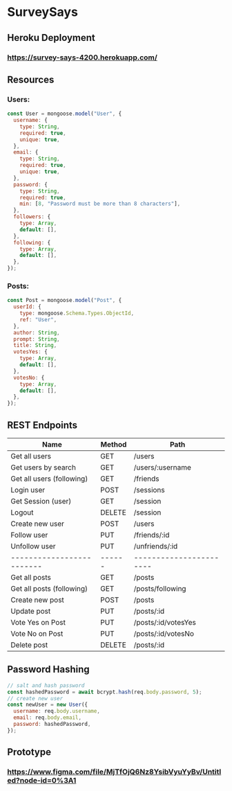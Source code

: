 # SurveySays

## Heroku Deployment

### https://survey-says-4200.herokuapp.com/

## Resources

### Users:

```js
const User = mongoose.model("User", {
  username: {
    type: String,
    required: true,
    unique: true,
  },
  email: {
    type: String,
    required: true,
    unique: true,
  },
  password: {
    type: String,
    required: true,
    min: [8, "Password must be more than 8 characters"],
  },
  followers: {
    type: Array,
    default: [],
  },
  following: {
    type: Array,
    default: [],
  },
});
```

### Posts:

```js
const Post = mongoose.model("Post", {
  userId: {
    type: mongoose.Schema.Types.ObjectId,
    ref: "User",
  },
  author: String,
  prompt: String,
  title: String,
  votesYes: {
    type: Array,
    default: [],
  },
  votesNo: {
    type: Array,
    default: [],
  },
});
```

## REST Endpoints

| Name                      | Method | Path                    |
| ------------------------- | ------ | ----------------------- |
| Get all users             | GET    | /users                  |
| Get users by search       | GET    | /users/:username |
| Get all users (following) | GET    | /friends                |
| Login user                | POST   | /sessions               |
| Get Session (user)        | GET    | /session                |
| Logout                    | DELETE | /session                |
| Create new user           | POST   | /users                  |
| Follow user               | PUT    | /friends/:id            |
| Unfollow user             | PUT    | /unfriends/:id          |
| ------------------------- | ------ | ----------------------- |
| Get all posts             | GET    | /posts                  |
| Get all posts (following) | GET    | /posts/following        |
| Create new post           | POST   | /posts                  |
| Update post               | PUT    | /posts/:id              |
| Vote Yes on Post          | PUT    | /posts/:id/votesYes     |
| Vote No on Post           | PUT    | /posts/:id/votesNo      |
| Delete post               | DELETE | /posts/:id              |

## Password Hashing

```js
// salt and hash password
const hashedPassword = await bcrypt.hash(req.body.password, 5);
// create new user
const newUser = new User({
  username: req.body.username,
  email: req.body.email,
  password: hashedPassword,
});
```
## Prototype

### https://www.figma.com/file/MjTfOjQ6Nz8YsibVyuYyBv/Untitled?node-id=0%3A1

